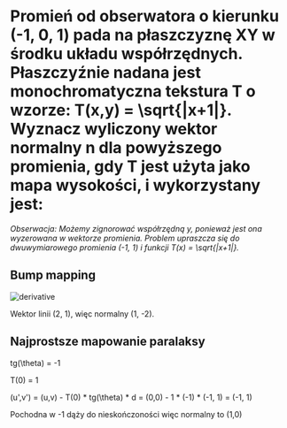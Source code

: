 Promień od obserwatora o kierunku (-1, 0, 1) pada na płaszczyznę XY w środku układu współrzędnych. Płaszczyźnie nadana jest monochromatyczna tekstura T o wzorze: T(x,y) = \sqrt{|x+1|}. Wyznacz wyliczony wektor normalny n dla powyższego promienia, gdy T jest użyta jako mapa wysokości, i wykorzystany jest:
===

_Obserwacja: Możemy zignorować współrzędną y, ponieważ jest ona wyzerowana w wektorze promienia. Problem upraszcza się do dwuwymiarowego promienia (-1, 1) i funkcji T(x) = \sqrt{|x+1|}._

Bump mapping
---

![derivative](http://bit.ly/2IquHvT)

Wektor linii (2, 1), więc normalny (1, -2).

Najprostsze mapowanie paralaksy
---

tg(\theta) = -1

T(0) = 1

(u',v') = (u,v) - T(0) \* tg(\theta) \* d = (0,0) - 1 * (-1) * (-1, 1) = (-1, 1)

Pochodna w -1 dąży do nieskończoności więc normalny to (1,0)
